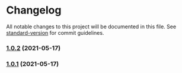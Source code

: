 # Changelog

All notable changes to this project will be documented in this file. See [standard-version](https://github.com/conventional-changelog/standard-version) for commit guidelines.

### [1.0.2](https://github.com/sarakusha/typed-struct/compare/v1.0.0...v1.0.2) (2021-05-17)

### [1.0.1](https://github.com/sarakusha/typed-struct/compare/v1.0.0...v1.0.1) (2021-05-17)
